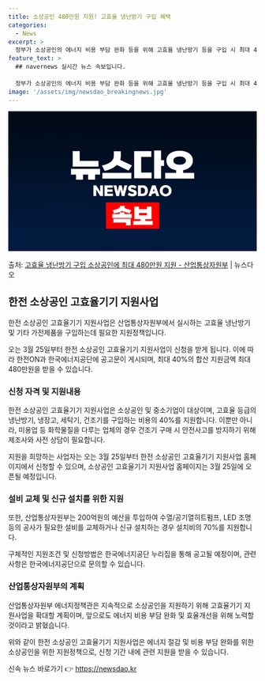 ```yaml
---
title: 소상공인 480만원 지원! 고효율 냉난방기 구입 혜택
categories:
  - News
excerpt: >
  정부가 소상공인의 에너지 비용 부담 완화 등을 위해 고효율 냉난방기 등을 구입 시 최대 40%로, 합산 지원…
feature_text: >
  ## navernews 실시간 뉴스 속보입니다.

  정부가 소상공인의 에너지 비용 부담 완화 등을 위해 고효율 냉난방기 등을 구입 시 최대 40%로, 합산 지원…
image: '/assets/img/newsdao_breakingnews.jpg'
---
```


![뉴스다오 속보](/assets/img/newsdao_breakingnews.jpg)

<p>출처: <a href="https://newsdao.kr/3234" rel="dofollow">고효율 냉난방기 구입 소상공인에 최대 480만원 지원 - 산업통상자원부</a> | 뉴스다오</p>

<h2 data-ke-size="size26">한전 소상공인 고효율기기 지원사업</h2>
한전 소상공인 고효율기기 지원사업은 산업통상자원부에서 실시하는 고효율 냉난방기 및 기타 가전제품을 구입하는데 필요한 지원정책입니다.

<p data-ke-size="size16">오는 3월 25일부터 한전 소상공인 고효율기기 지원사업이 신청을 받게 됩니다. 이에 따라 한전ON과 한국에너지공단에 공고문이 게시되며, 최대 40%의 합산 지원금액 최대 480만원을 받을 수 있습니다.</p>

<h3>신청 자격 및 지원내용</h3>
한전 소상공인 고효율기기 지원사업은 소상공인 및 중소기업이 대상이며, 고효율 등급의 냉난방기, 냉장고, 세탁기, 건조기를 구입하는 비용의 40%를 지원합니다. 이뿐만 아니라, 미용업 등 화학물질을 다루는 업체의 경우 건조기 구매 시 안전사고를 방지하기 위해 제조사와 사전 상담이 필요합니다.

<p data-ke-size="size16">지원을 희망하는 사업자는 오는 3월 25일부터 한전 소상공인 고효율기기 지원사업 홈페이지에서 신청할 수 있으며, 소상공인 고효율기기 지원사업 홈페이지는 3월 25일에 오픈될 예정입니다.</p>

<h3>설비 교체 및 신규 설치를 위한 지원</h3>
또한, 산업통상자원부는 200억원의 예산을 투입하여 수열/공기열히트펌프, LED 조명 등의 공사가 필요한 설비를 교체하거나 신규 설치하는 경우 설치비의 70%를 지원합니다.

<p data-ke-size="size16">구체적인 지원조건 및 신청방법은 한국에너지공단 누리집을 통해 공고될 예정이며, 관련 사항은 한국에너지공단으로 문의할 수 있습니다.</p>

<h3>산업통상자원부의 계획</h3>
산업통상자원부 에너지정책관은 지속적으로 소상공인을 지원하기 위해 고효율기기 지원사업을 확대할 계획이며, 앞으로도 에너지 비용 부담 완화 및 효율개선을 위해 노력할 것이라고 밝혔습니다.

위와 같이 한전 소상공인 고효율기기 지원사업은 에너지 절감 및 비용 부담 완화를 위한 소상공인을 위한 지원정책으로, 신청 기간 내에 관련 지원을 받을 수 있습니다. 

신속 뉴스 바로가기 👉 <a href="https://newsdao.kr" rel="dofollow">https://newsdao.kr</a>


